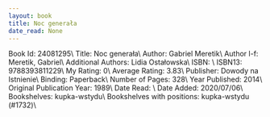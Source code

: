 ```yaml
---
layout: book
title: Noc generała
date_read: None
---
```


Book Id: 24081295\ 
Title: Noc generała\ 
Author: Gabriel Meretik\ 
Author l-f: Meretik, Gabriel\ 
Additional Authors: Lidia Ostałowska\ 
ISBN: \ 
ISBN13: 9788393811229\ 
My Rating: 0\ 
Average Rating: 3.83\ 
Publisher: Dowody na Istnienie\ 
Binding: Paperback\ 
Number of Pages: 328\ 
Year Published: 2014\ 
Original Publication Year: 1989\ 
Date Read: \ 
Date Added: 2020/07/06\ 
Bookshelves: kupka-wstydu\ 
Bookshelves with positions: kupka-wstydu (#1732)\ 

